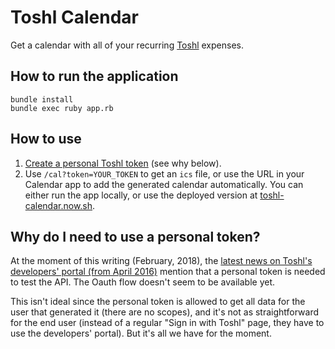 # Toshl Calendar

Get a calendar with all of your recurring [Toshl](https://toshl.com) expenses.

## How to run the application

```
bundle install
bundle exec ruby app.rb
```

## How to use

1. [Create a personal Toshl token](https://developer.toshl.com/apps/) (see why below).
2. Use `/cal?token=YOUR_TOKEN` to get an `ics` file, or use the URL in your Calendar app to add the generated calendar automatically. You can either run the app locally, or use the deployed version at [toshl-calendar.now.sh](https://toshl-calendar.now.sh).

## Why do I need to use a personal token?

At the moment of this writing (February, 2018), the [latest news on Toshl's developers' portal (from April 2016)](https://developer.toshl.com/labs/2016/04/personal-tokens/) mention that a personal token is needed to test the API. The Oauth flow doesn't seem to be available yet.

This isn't ideal since the personal token is allowed to get all data for the user that generated it (there are no scopes), and it's not as straightforward for the end user (instead of a regular "Sign in with Toshl" page, they have to use the developers' portal). But it's all we have for the moment.

